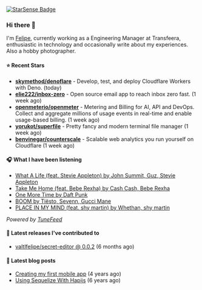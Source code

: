 <a href="https://starsense.app/developer-types" target="_blank"><img src="https://starsense.app/api/badge/?user=valtlfelipe" alt="StarSense Badge"></a>

### Hi there 👋

I'm [Felipe](https://felipevm.com), currently working as a Engineering Manager at Transfeera, enthusiastic in technology and occasionally write about my experiences. Also a hobby photographer.

#### ⭐ Recent Stars
- **[skymethod/denoflare](https://github.com/skymethod/denoflare)** - Develop, test, and deploy Cloudflare Workers with Deno. (today)
- **[elie222/inbox-zero](https://github.com/elie222/inbox-zero)** - Open source email app to reach inbox zero fast. (1 week ago)
- **[openmeterio/openmeter](https://github.com/openmeterio/openmeter)** - Metering and Billing for AI, API and DevOps. Collect and aggregate millions of usage events in real-time and enable usage-based billing. (1 week ago)
- **[yorukot/superfile](https://github.com/yorukot/superfile)** - Pretty fancy and modern terminal file manager (1 week ago)
- **[benvinegar/counterscale](https://github.com/benvinegar/counterscale)** - Scalable web analytics you run yourself on Cloudflare (1 week ago)

#### 🎧 What I have been listening
- [What A Life (feat. Stevie Appleton) by John Summit, Guz, Stevie Appleton](https://open.spotify.com/track/587xXusqiMW9gSXkNK8Zxf)
- [Take Me Home (feat. Bebe Rexha) by Cash Cash, Bebe Rexha](https://open.spotify.com/track/7L59vVTpoS94JU3KEeolqt)
- [One More Time by Daft Punk](https://open.spotify.com/track/0DiWol3AO6WpXZgp0goxAV)
- [BOOM by Tiësto, Sevenn, Gucci Mane](https://open.spotify.com/track/6iC7vapdKp0XlKhxOkp8QJ)
- [PLACE IN MY MIND (feat. shy martin) by Whethan, shy martin](https://open.spotify.com/track/0JALW2dwPffv5nNeKCIS0N)

_Powered by [TuneFeed](https://tunefeed.app?ref=valtlfelipe-gh-profile)_ 

#### 🚀 Latest releases I've contributed to


- [valtlfelipe/secret-editor @ 0.0.2](https://github.com/valtlfelipe/secret-editor/releases/tag/0.0.2) (6 months ago)

#### 📄 Latest blog posts
- [Creating my first mobile app](https://felipevm.com/posts/creating-my-first-mobile-app/) (4 years ago)
- [Using Sequelize With Hapijs](https://felipevm.com/posts/using-sequelize-with-hapijs/) (6 years ago)
